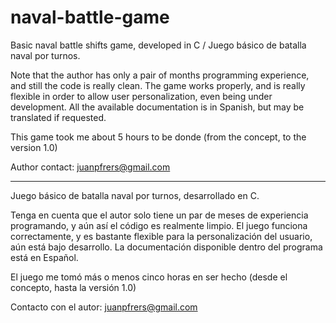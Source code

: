 # naval-battle-game
Basic naval battle shifts game, developed in C / Juego básico de batalla naval por turnos.

Note that the author has only a pair of months programming experience, and still the code is really clean. The game works properly, and is really flexible in order to allow user personalization, even being under development. All the available documentation is in Spanish, but may be translated if requested.

This game took me about 5 hours to be donde (from the concept, to the version 1.0)

Author contact:
juanpfrers@gmail.com

---
Juego básico de batalla naval por turnos, desarrollado en C.

Tenga en cuenta que el autor solo tiene un par de meses de experiencia programando, y aún así el código es realmente limpio. El juego funciona correctamente, y es bastante flexible para la personalización del usuario, aún está bajo desarrollo. La documentación disponible dentro del programa está en Español.

El juego me tomó más o menos cinco horas en ser hecho (desde el concepto, hasta la versión 1.0)

Contacto con el autor:
juanpfrers@gmail.com
